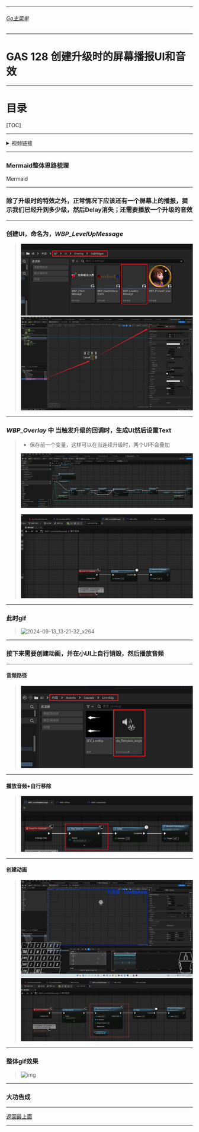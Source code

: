 ___________________________________________________________________________________________
###### [Go主菜单](../MainMenu.md)
___________________________________________________________________________________________

# GAS 128 创建升级时的屏幕播报UI和音效

___________________________________________________________________________________________

# 目录


[TOC]


___________________________________________________________________________________________

<details>
<summary>视频链接</summary>

[15. Level Up HUD Message_哔哩哔哩_bilibili](https://www.bilibili.com/video/BV1TH4y1L7NP?p=61&vd_source=9e1e64122d802b4f7ab37bd325a89e6c)

------

</details>

___________________________________________________________________________________________

### Mermaid整体思路梳理

Mermaid

___________________________________________________________________________________________

### 除了升级时的特效之外，正常情况下应该还有一个屏幕上的播报，提示我们已经升到多少级，然后Delay消失；还需要播放一个升级的音效

------

### 创建UI，命名为，***WBP_LevelUpMessage***

>![](./Image/GAS_128/1.png)![image-20240913131538858](./Image/GAS_128/2.png)
------

### ***WBP_Overlay*** 中 当触发升级的回调时，生成UI然后设置Text

>- 保存前一个变量，这样可以在当连续升级时，两个UI不会叠加
>
>![](./Image/GAS_128/3.png)
>
>![image-20240913132113181](./Image/GAS_128/4.png)

------

### 此时gif

>![2024-09-13_13-21-32_x264](./Image/GAS_128/5.gif)
------

### 接下来需要创建动画，并在小UI上自行销毁，然后播放音频
------

#### 音频路径

>![](./Image/GAS_128/6.png)
------

#### 播放音频+自行移除

>![](./Image/GAS_128/7.png)
------

#### 创建动画

>![ui_x264](./Image/GAS_128/8.gif)![](./Image/GAS_128/9.png)
------

### 整体gif效果

>![img](./Image/GAS_128/10.gif)
------

### 大功告成

___________________________________________________________________________________________

[返回最上面](#Go主菜单)

___________________________________________________________________________________________